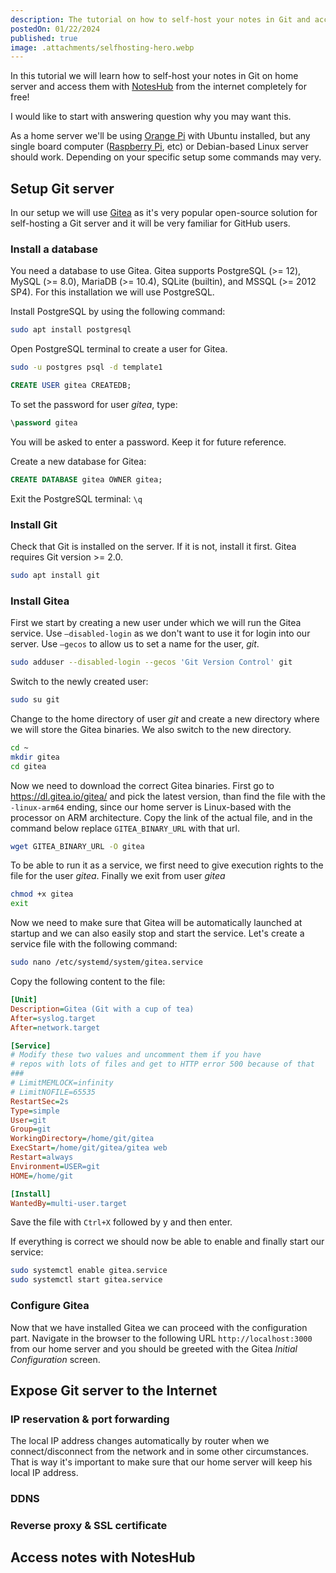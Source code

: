 ```yaml
---
description: The tutorial on how to self-host your notes in Git and access them from the internet with NotesHub
postedOn: 01/22/2024
published: true
image: .attachments/selfhosting-hero.webp
---
```


In this tutorial we will learn how to self-host your notes in Git on home server and access them with [NotesHub](/) from the internet completely for free!

I would like to start with answering question why you may want this.

As a home server we'll be using [Orange Pi](http://www.orangepi.org) with Ubuntu installed, but any single board computer ([Raspberry Pi](https://www.raspberrypi.com), etc) or Debian-based Linux server should work. Depending on your specific setup some commands may very.

## Setup Git server
In our setup we will use [Gitea](https://about.gitea.com) as it's very popular open-source solution for self-hosting a Git server and it will be very familiar for GitHub users.

### Install a database

You need a database to use Gitea. Gitea supports PostgreSQL (>= 12), MySQL (>= 8.0), MariaDB (>= 10.4), SQLite (builtin), and MSSQL (>= 2012 SP4). For this installation we will use PostgreSQL.

Install PostgreSQL by using the following command:

```sh
sudo apt install postgresql
```

Open PostgreSQL terminal to create a user for Gitea.

```sh
sudo -u postgres psql -d template1
```

```sql
CREATE USER gitea CREATEDB;
```

To set the password for user _gitea_, type:

```sql
\password gitea
```
You will be asked to enter a password. Keep it for future reference.

Create a new database for Gitea:

```sql
CREATE DATABASE gitea OWNER gitea;
```

Exit the PostgreSQL terminal: `\q`

### Install Git

Check that Git is installed on the server. If it is not, install it first. Gitea requires Git version >= 2.0.

```sh
sudo apt install git
```

### Install Gitea

First we start by creating a new user under which we will run the Gitea service. Use `–disabled-login` as we don't want to use it for login into our server. Use `–gecos` to allow us to set a name for the user, _git_.

```sh
sudo adduser --disabled-login --gecos 'Git Version Control' git
```

Switch to the newly created user:

```sh
sudo su git
```

Change to the home directory of user _git_ and create a new directory where we will store the Gitea binaries. We also switch to the new directory.

```sh
cd ~
mkdir gitea
cd gitea
```

Now we need to download the correct Gitea binaries. First go to https://dl.gitea.io/gitea/ and pick the latest version, than find the file with the `-linux-arm64` ending, since our home server is Linux-based with the processor on ARM architecture. Copy the link of the actual file, and in the command below replace `GITEA_BINARY_URL` with that url.

```sh
wget GITEA_BINARY_URL -O gitea
```

To be able to run it as a service, we first need to give execution rights to the file for the user _gitea_.
Finally we exit from user _gitea_

```sh
chmod +x gitea
exit
```

Now we need to make sure that Gitea will be automatically launched at startup and we can also easily stop and start the service.
Let's create a service file with the following command:

```sh
sudo nano /etc/systemd/system/gitea.service
```

Copy the following content to the file:

```ini
[Unit]
Description=Gitea (Git with a cup of tea)
After=syslog.target
After=network.target

[Service]
# Modify these two values ​​and uncomment them if you have
# repos with lots of files and get to HTTP error 500 because of that
###
# LimitMEMLOCK=infinity
# LimitNOFILE=65535
RestartSec=2s
Type=simple
User=git
Group=git
WorkingDirectory=/home/git/gitea
ExecStart=/home/git/gitea/gitea web
Restart=always
Environment=USER=git
HOME=/home/git

[Install]
WantedBy=multi-user.target
```

Save the file with `Ctrl+X` followed by y and then enter.

If everything is correct we should now be able to enable and finally start our service:

```sh
sudo systemctl enable gitea.service
sudo systemctl start gitea.service
```

### Configure Gitea

Now that we have installed Gitea we can proceed with the configuration part.
Navigate in the browser to the following URL `http://localhost:3000` from our home server and you should be greeted with the Gitea _Initial Configuration_ screen.

## Expose Git server to the Internet

### IP reservation & port forwarding
The local IP address changes automatically by router when we connect/disconnect from the network and in some other circumstances.
That is way it's important to make sure that our home server will keep his local IP address.

### DDNS

### Reverse proxy & SSL certificate

## Access notes with NotesHub
